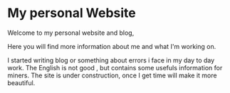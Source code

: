 
# My personal Website

Welcome to my personal website and blog,

Here you will find more information about me and what I'm working on.

I started writing blog or something about errors i face in my day to day work.
The English is not good , but contains some usefuls information for miners.
The site is under construction, once I get time will make it more beautiful.
